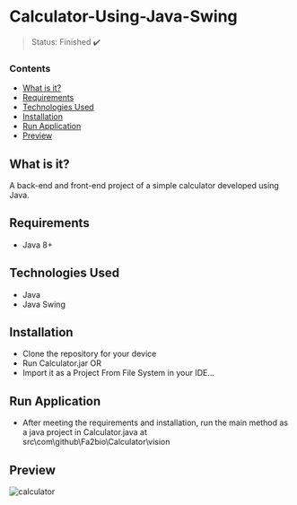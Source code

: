 <h1>Calculator-Using-Java-Swing</h1>

> Status: Finished ✔️

### Contents
  
* [What is it?](#what-is-it)
* [Requirements](#requirements)
* [Technologies Used](#technologies)
* [Installation](#installation)
* [Run Application](#run-application)
* [Preview](#preview)

## <a name="what-is-it"></a>What is it?

A back-end and front-end project of a simple calculator developed using Java.

## <a name="requirements"></a>Requirements

- Java 8+

## <a name="technologies"></a>Technologies Used

- Java
- Java Swing

## <a name="installation"></a>Installation

- Clone the repository for your device
- Run Calculator.jar OR
- Import it as a Project From File System in your IDE...

## <a name="run-application"></a>Run Application

- After meeting the requirements and installation, run the main method as a java project in 
Calculator.java at src\com\github\Fa2bio\Calculator\vision 

## <a name="preview"></a>Preview

![calculator](https://user-images.githubusercontent.com/41877566/200026510-41e4f27b-1100-48fe-92f8-8d55cc5a15a2.png)
